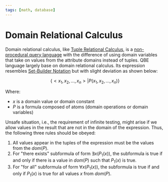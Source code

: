 ```yaml
---
tags: [math, database]
---
```


# Domain Relational Calculus

Domain relational calculus, like [Tuple Relational Calculus](202304052245.md),
is a [non-procedural query language](202303221404.md) with the difference of
using domain variables that take on values from the attribute domains instead of
tuples. QBE language largely base on domain relational calculus. Its expression
resembles [Set-Builder Notation](202204281700.md) but with slight deviation as
shown below:

$$
\{ < x_1, x_2, \ldots, x_n > | P(x_1, x_2, \ldots, x_n) \}
$$

Where:
- $x$ is a domain value or domain constant
- $P$ is a formula composed of atoms (domain operations or domain variables)

Unsafe situation, i.e., the requirement of infinite testing, might arise if we
allow values in the result that are not in the domain of the expression. Thus,
the following three rules should be obeyed:
1. All values appear in the tuples of the expression must be the values from the
   $dom(P)$.
2. For "there exists" subformula of form $\exists x (P_1(x))$, the subformula is
   true if and only if there is a value in $dom(P)$ such that $P_1(x)$ is true.
3. For "for all" subformula of form $\forall x (P_1(x))$, the subformula is true
   if and only if $P_1 (x)$ is true for all values $x$ from $dom(P)$.
